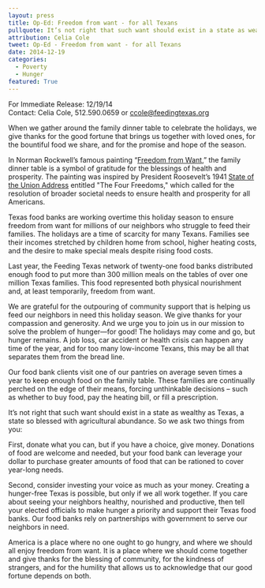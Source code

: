 ```yaml
---
layout: press
title: Op-Ed: Freedom from want - for all Texans
pullquote: It’s not right that such want should exist in a state as wealthy as Texas, a state so blessed with agricultural abundance. 
attribution: Celia Cole
tweet: Op-Ed - Freedom from want - for all Texans
date: 2014-12-19
categories:
  - Poverty
  - Hunger
featured: True
---
```


For Immediate Release: 12/19/14   
Contact: Celia Cole, 512.590.0659 or ccole@feedingtexas.org

When we gather around the family dinner table to celebrate the holidays, we give thanks for the good fortune that brings us together with loved ones, for the bountiful food we share, and for the promise and hope of the season. 
 
In Norman Rockwell’s famous painting “[Freedom from Want](http://en.wikipedia.org/wiki/File:Freedom_from_Want.jpg#mediaviewer/File:Freedom_from_Want.jpg),” the family dinner table is a symbol of gratitude for the blessings of health and prosperity. The painting was inspired by President Roosevelt’s 1941 [State of the Union Address](http://en.wikipedia.org/wiki/Four_Freedoms) entitled "The Four Freedoms," which called for the resolution of broader societal needs to ensure health and prosperity for all Americans.
 
Texas food banks are working overtime this holiday season to ensure freedom from want for millions of our neighbors who struggle to feed their families. The holidays are a time of scarcity for many Texans. Families see their incomes stretched by children home from school, higher heating costs, and the desire to make special meals despite rising food costs.
 
Last year, the Feeding Texas network of twenty-one food banks distributed enough food to put more than 300 million meals on the tables of over one million Texas families. This food represented both physical nourishment and, at least temporarily, freedom from want.
 
We are grateful for the outpouring of community support that is helping us feed our neighbors in need this holiday season. We give thanks for your compassion and generosity. And we urge you to join us in our mission to solve the problem of hunger—for good! The holidays may come and go, but hunger remains. A job loss, car accident or health crisis can happen any time of the year, and for too many low-income Texans, this may be all that separates them from the bread line.
 
Our food bank clients visit one of our pantries on average seven times a year to keep enough food on the family table. These families are continually perched on the edge of their means, forcing unthinkable decisions – such as whether to buy food, pay the heating bill, or fill a prescription.
 
It’s not right that such want should exist in a state as wealthy as Texas, a state so blessed with agricultural abundance. So we ask two things from you:
 
First, donate what you can, but if you have a choice, give money. Donations of food are welcome and needed, but your food bank can leverage your dollar to purchase greater amounts of food that can be rationed to cover year-long needs.
 
Second, consider investing your voice as much as your money. Creating a hunger-free Texas is possible, but only if we all work together. If you care about seeing your neighbors healthy, nourished and productive, then tell your elected officials to make hunger a priority and support their Texas food banks. Our food banks rely on partnerships with government to serve our neighbors in need.
 
America is a place where no one ought to go hungry, and where we should all enjoy freedom from want. It is a place where we should come together and give thanks for the blessing of community, for the kindness of strangers, and for the humility that allows us to acknowledge that our good fortune depends on both.
 
##

